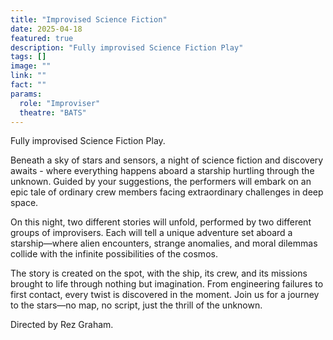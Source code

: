 ```yaml
---
title: "Improvised Science Fiction"
date: 2025-04-18
featured: true
description: "Fully improvised Science Fiction Play"
tags: []
image: ""
link: ""
fact: ""
params:
  role: "Improviser"
  theatre: "BATS"
---
```


Fully improvised Science Fiction Play.

Beneath a sky of stars and sensors, a night of science fiction and discovery awaits - where everything happens aboard a starship hurtling through the unknown. Guided by your suggestions, the performers will embark on an epic tale of ordinary crew members facing extraordinary challenges in deep space.

On this night, two different stories will unfold, performed by two different groups of improvisers. Each will tell a unique adventure set aboard a starship—where alien encounters, strange anomalies, and moral dilemmas collide with the infinite possibilities of the cosmos.

The story is created on the spot, with the ship, its crew, and its missions brought to life through nothing but imagination. From engineering failures to first contact, every twist is discovered in the moment. Join us for a journey to the stars—no map, no script, just the thrill of the unknown.

Directed by Rez Graham.
